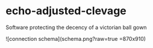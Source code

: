 # echo-adjusted-clevage

Software protecting the decency of a victorian ball gown

![connection schema](schema.png?raw=true =870x910)
